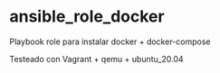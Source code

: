 # ansible_role_docker

Playbook role para instalar docker + docker-compose

Testeado con Vagrant + qemu + ubuntu_20.04
